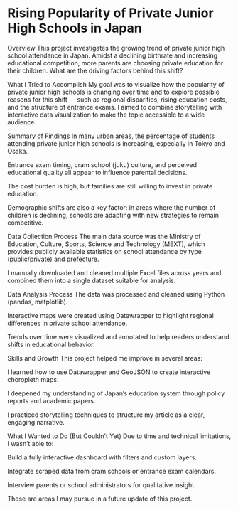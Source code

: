 # Rising Popularity of Private Junior High Schools in Japan
Overview
This project investigates the growing trend of private junior high school attendance in Japan. Amidst a declining birthrate and increasing educational competition, more parents are choosing private education for their children. What are the driving factors behind this shift?

What I Tried to Accomplish
My goal was to visualize how the popularity of private junior high schools is changing over time and to explore possible reasons for this shift — such as regional disparities, rising education costs, and the structure of entrance exams. I aimed to combine storytelling with interactive data visualization to make the topic accessible to a wide audience.

Summary of Findings
In many urban areas, the percentage of students attending private junior high schools is increasing, especially in Tokyo and Osaka.

Entrance exam timing, cram school (juku) culture, and perceived educational quality all appear to influence parental decisions.

The cost burden is high, but families are still willing to invest in private education.

Demographic shifts are also a key factor: in areas where the number of children is declining, schools are adapting with new strategies to remain competitive.

Data Collection Process
The main data source was the Ministry of Education, Culture, Sports, Science and Technology (MEXT), which provides publicly available statistics on school attendance by type (public/private) and prefecture.

I manually downloaded and cleaned multiple Excel files across years and combined them into a single dataset suitable for analysis.

Data Analysis Process
The data was processed and cleaned using Python (pandas, matplotlib).

Interactive maps were created using Datawrapper to highlight regional differences in private school attendance.

Trends over time were visualized and annotated to help readers understand shifts in educational behavior.

Skills and Growth
This project helped me improve in several areas:

I learned how to use Datawrapper and GeoJSON to create interactive choropleth maps.

I deepened my understanding of Japan’s education system through policy reports and academic papers.

I practiced storytelling techniques to structure my article as a clear, engaging narrative.

What I Wanted to Do (But Couldn’t Yet)
Due to time and technical limitations, I wasn’t able to:

Build a fully interactive dashboard with filters and custom layers.

Integrate scraped data from cram schools or entrance exam calendars.

Interview parents or school administrators for qualitative insight.

These are areas I may pursue in a future update of this project.

